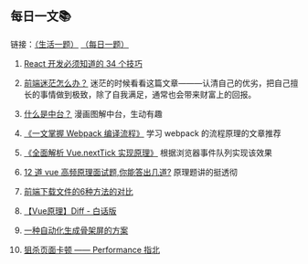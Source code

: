 ## 每日一文:books:

链接：[（生活一题）](../life/) [（每日一题）](../front_end/README.md)

1. [React 开发必须知道的 34 个技巧](https://juejin.im/post/5dcb5a80e51d4520db19b906?utm_source=gold_browser_extension)

2. [前端迷茫怎么办？](https://www.zhangxinxu.com/life/2019/01/%e5%89%8d%e7%ab%af%e8%bf%b7%e8%8c%ab/) 迷茫的时候看看这篇文章———认清自己的优劣，把自己擅长的事情做到极致，除了自我满足，通常也会带来财富上的回报。

3. [什么是中台？](https://juejin.im/post/5d995f82f265da5ba308389d#comment) 漫画图解中台，生动有趣

4. [《一文掌握 Webpack 编译流程》](https://mp.weixin.qq.com/s/2h2dqGGEWTts7KQagGWEAg) 学习 webpack 的流程原理的文章推荐

5. [《全面解析 Vue.nextTick 实现原理》](https://mp.weixin.qq.com/s/mCcW4OYj3p3471ghMBylBw) 根据浏览器事件队列实现该效果

6. [12 道 vue 高频原理面试题,你能答出几道?](https://juejin.im/post/5e04411f6fb9a0166049a073?utm_source=gold_browser_extension#heading-24) 原理题讲的挺透彻

7. [前端下载文件的6种方法的对比](https://juejin.im/post/5e50fa23518825494b3cccd7?utm_source=gold_browser_extension)

8. [【Vue原理】Diff - 白话版](https://mp.weixin.qq.com/s?__biz=MzUxNjQ1NjMwNw==&mid=2247484442&idx=1&sn=26143f93c79390947920a8dc7b84bd14&chksm=f9a66e06ced1e71009a1aacfa134348f3b1e6a2e95a982b09fa2ad5559791650d84aad5eaeb9&token=681836850&lang=zh_CN#rd)

9. [一种自动化生成骨架屏的方案](https://github.com/Jocs/jocs.github.io/issues/22)

10. [狙杀页面卡顿 —— Performance 指北](https://juejin.im/post/5b65105f5188251b134e9778)